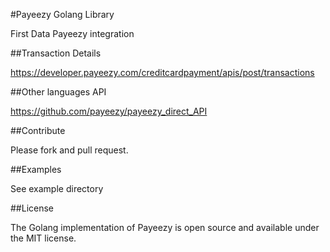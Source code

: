 #Payeezy Golang Library

First Data Payeezy integration 

##Transaction Details

https://developer.payeezy.com/creditcardpayment/apis/post/transactions

##Other languages API

https://github.com/payeezy/payeezy_direct_API

##Contribute

Please fork and pull request.

##Examples

See example directory

##License

The Golang implementation of Payeezy is open source and available under the MIT license.